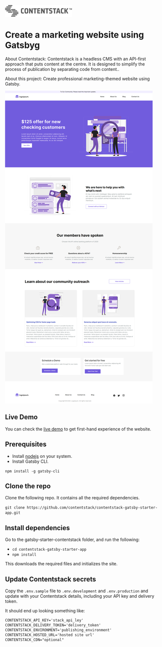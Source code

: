 [![Contentstack](/src/images/contentstack-readme-logo.png)](https://www.contentstack.com/)

# Create a marketing website using Gatsbyg

About Contentstack: Contentstack is a headless CMS with an API-first approach that puts content at the centre. It is designed to simplify the process of publication by separating code from content..

About this project: Create professional marketing-themed website using Gatsby.

![contentstack-gatsby-starter-app](/src/images/readme.png)

## Live Demo

You can check the [live demo](https://contentstack-gatsby-starter-app.vercel.app/) to get first-hand experience of the website.

## Prerequisites

- Install [nodejs](https://nodejs.org/en/) on your system.
- Install Gatsby CLI.

`npm install -g gatsby-cli`

## Clone the repo

Clone the following repo. It contains all the required dependencies.

`git clone https://github.com/contentstack/contentstack-gatsby-starter-app.git`

## Install dependencies

Go to the gatsby-starter-contentstack folder, and run the following:

- `cd contentstack-gatsby-starter-app`
- `npm install`

This downloads the required files and initializes the site.

## Update Contentstack secrets

Copy the `.env.sample` file to `.env.development` and `.env.production` and update with your Contentstack details, including your API key and delivery token.

It should end up looking something like:

```
CONTENTSTACK_API_KEY='stack_api_ley'
CONTENTSTACK_DELIVERY_TOKEN='delivery_token'
CONTENTSTACK_ENVIRONMENT='publishing_environment'
CONTENTSTACK_HOSTED_URL='hosted site url'
CONTENTSTACK_CDN="optional"
```
